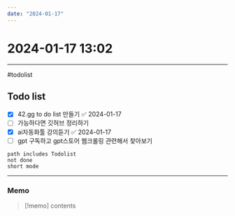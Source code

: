 ```yaml
---
date: "2024-01-17"
---
```

# 2024-01-17 13:02
---
#todolist 
## Todo list

- [x] 42.gg to do list 만들기 ✅ 2024-01-17
- [ ] 가능하다면 깃허브 정리하기
- [x] ai자동화툴 강의듣기 ✅ 2024-01-17
- [ ] gpt 구독하고 gpt스토어 웹크롤링 관련해서 찾아보기
 
```tasks
path includes Todolist
not done
short mode
```
---
### Memo
> [!memo]
> contents
